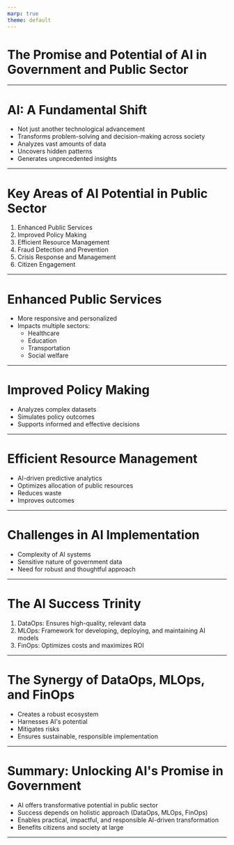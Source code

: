 ```yaml
---
marp: true
theme: default
---
```


# The Promise and Potential of AI in Government and Public Sector

---

# AI: A Fundamental Shift

- Not just another technological advancement
- Transforms problem-solving and decision-making across society
- Analyzes vast amounts of data
- Uncovers hidden patterns
- Generates unprecedented insights

---

# Key Areas of AI Potential in Public Sector

1. Enhanced Public Services
2. Improved Policy Making
3. Efficient Resource Management
4. Fraud Detection and Prevention
5. Crisis Response and Management
6. Citizen Engagement

---

# Enhanced Public Services

- More responsive and personalized
- Impacts multiple sectors:
  - Healthcare
  - Education
  - Transportation
  - Social welfare

---

# Improved Policy Making

- Analyzes complex datasets
- Simulates policy outcomes
- Supports informed and effective decisions

---

# Efficient Resource Management

- AI-driven predictive analytics
- Optimizes allocation of public resources
- Reduces waste
- Improves outcomes

---

# Challenges in AI Implementation

- Complexity of AI systems
- Sensitive nature of government data
- Need for robust and thoughtful approach

---

# The AI Success Trinity

1. DataOps: Ensures high-quality, relevant data
2. MLOps: Framework for developing, deploying, and maintaining AI models
3. FinOps: Optimizes costs and maximizes ROI

---

# The Synergy of DataOps, MLOps, and FinOps

- Creates a robust ecosystem
- Harnesses AI's potential
- Mitigates risks
- Ensures sustainable, responsible implementation

---

# Summary: Unlocking AI's Promise in Government

- AI offers transformative potential in public sector
- Success depends on holistic approach (DataOps, MLOps, FinOps)
- Enables practical, impactful, and responsible AI-driven transformation
- Benefits citizens and society at large

---
